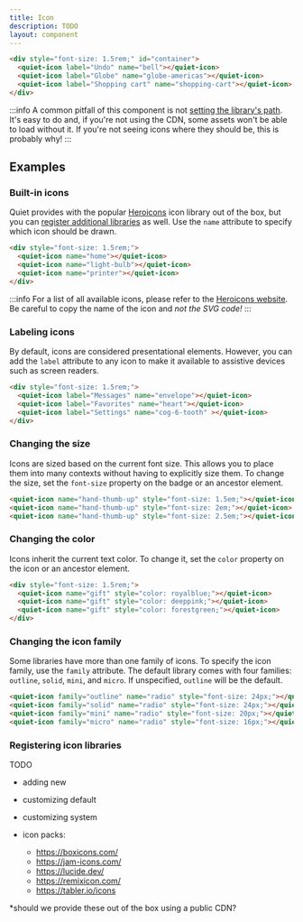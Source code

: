 ```yaml
---
title: Icon
description: TODO
layout: component
---
```


```html {.example}
<div style="font-size: 1.5rem;" id="container">
  <quiet-icon label="Undo" name="bell"></quiet-icon>
  <quiet-icon label="Globe" name="globe-americas"></quiet-icon>
  <quiet-icon label="Shopping cart" name="shopping-cart"></quiet-icon>
</div>
```

:::info
A common pitfall of this component is not [setting the library's path](/docs/#setting-the-library-path). It's easy to do and, if you're not using the CDN, some assets won't be able to load without it. If you're not seeing icons where they should be, this is probably why!
:::

## Examples

### Built-in icons

Quiet provides with the popular [Heroicons](https://heroicons.com/) icon library out of the box, but you can [register additional libraries](#registering-icon-libraries) as well. Use the `name` attribute to specify which icon should be drawn.

```html {.example}
<div style="font-size: 1.5rem;">
  <quiet-icon name="home"></quiet-icon>
  <quiet-icon name="light-bulb"></quiet-icon>
  <quiet-icon name="printer"></quiet-icon>
</div>
```

:::info
For a list of all available icons, please refer to the [Heroicons website](https://heroicons.com/). Be careful to copy the name of the icon and _not the SVG code!_
:::

### Labeling icons

By default, icons are considered presentational elements. However, you can add the `label` attribute to any icon to make it available to assistive devices such as screen readers.

```html {.example}
<div style="font-size: 1.5rem;">
  <quiet-icon label="Messages" name="envelope"></quiet-icon>
  <quiet-icon label="Favorites" name="heart"></quiet-icon>
  <quiet-icon label="Settings" name="cog-6-tooth" ></quiet-icon>
</div>
```

### Changing the size

Icons are sized based on the current font size. This allows you to place them into many contexts without having to explicitly size them. To change the size, set the `font-size` property on the badge or an ancestor element.

```html {.example}
<quiet-icon name="hand-thumb-up" style="font-size: 1.5em;"></quiet-icon>
<quiet-icon name="hand-thumb-up" style="font-size: 2em;"></quiet-icon>
<quiet-icon name="hand-thumb-up" style="font-size: 2.5em;"></quiet-icon>
```

### Changing the color

Icons inherit the current text color. To change it, set the `color` property on the icon or an ancestor element.

```html {.example}
<div style="font-size: 1.5rem;">
  <quiet-icon name="gift" style="color: royalblue;"></quiet-icon>
  <quiet-icon name="gift" style="color: deeppink;"></quiet-icon>
  <quiet-icon name="gift" style="color: forestgreen;"></quiet-icon>
</div>
```

### Changing the icon family

Some libraries have more than one family of icons. To specify the icon family, use the `family` attribute. The default library comes with four families: `outline`, `solid`, `mini`, and `micro`. If unspecified, `outline` will be the default.

```html {.example}
<quiet-icon family="outline" name="radio" style="font-size: 24px;"></quiet-icon>
<quiet-icon family="solid" name="radio" style="font-size: 24px;"></quiet-icon>
<quiet-icon family="mini" name="radio" style="font-size: 20px;"></quiet-icon>
<quiet-icon family="micro" name="radio" style="font-size: 16px;"></quiet-icon>
```

### Registering icon libraries

TODO

- adding new
- customizing default
- customizing system

- icon packs:
   - https://boxicons.com/
   - https://jam-icons.com/
   - https://lucide.dev/
   - https://remixicon.com/
   - https://tabler.io/icons

*should we provide these out of the box using a public CDN?
